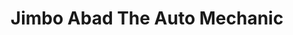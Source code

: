 ---
title: "Jimbo Abad The Auto Mechanic"
url: /lumban/jimbo-abad-the-auto-mechanic/
shop: car repair
---